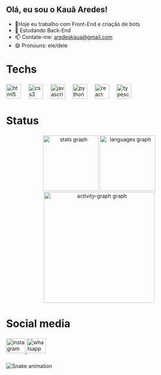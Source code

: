 ## Olá, eu sou o Kauã Aredes!

- 🔭Hoje eu trabalho com Front-End e criação de bots
- 🌱 Estudando Back-End
- 📫 Contate-me: aredeskaua@gmail.com
- 😄 Pronouns: ele/dele

<h1 align="left">Techs</h1>

###

<div align="left">
  <img src="https://cdn.jsdelivr.net/gh/devicons/devicon/icons/html5/html5-original.svg" height="40" alt="html5 logo"  />
  <img width="12" />
  <img src="https://cdn.jsdelivr.net/gh/devicons/devicon/icons/css3/css3-original.svg" height="40" alt="css3 logo"  />
  <img width="12" />
  <img src="https://cdn.jsdelivr.net/gh/devicons/devicon/icons/javascript/javascript-original.svg" height="40" alt="javascript logo"  />
  <img width="12" />
  <img src="https://cdn.jsdelivr.net/gh/devicons/devicon/icons/python/python-original.svg" height="40" alt="python logo"  />
  <img width="12" />
  <img src="https://cdn.jsdelivr.net/gh/devicons/devicon/icons/react/react-original.svg" height="40" alt="react logo"  />
  <img width="12" />
  <img src="https://cdn.jsdelivr.net/gh/devicons/devicon/icons/typescript/typescript-original.svg" height="40" alt="typescript logo"  />
</div>

###

<h1 align="left">Status</h1>

###

<div align="center">
  <img src="https://github-readme-stats.vercel.app/api?username=KauanDev777&hide_title=false&hide_rank=false&show_icons=true&include_all_commits=true&count_private=true&disable_animations=false&theme=gruvbox&locale=pt-br&hide_border=false&order=1" height="150" alt="stats graph"  />
  <img src="https://github-readme-stats.vercel.app/api/top-langs?username=KauanDev777&locale=en&hide_title=false&layout=compact&card_width=320&langs_count=5&theme=dracula&hide_border=false&order=2" height="150" alt="languages graph"  />
  <img src="https://github-readme-activity-graph.vercel.app/graph?username=KauanDev777&radius=16&theme=dracula&area=true&order=5&hide_border=false&hide_title=false" height="300" alt="activity-graph graph"  />
</div>

###

<h1 align="left">Social media</h1>

###

<div align="left">
  <a href="https://www.instagram.com/eukauadev?igsh=Nm5idjBxd25yY3dy&utm_source=qr" target="_blank">
    <img src="https://raw.githubusercontent.com/maurodesouza/profile-readme-generator/master/src/assets/icons/social/instagram/default.svg" width="52" height="40" alt="instagram logo"  />
  </a>
  <a href="https://wa.me/5594988063585?text=Entre%2520em%2520contato%2520 https://wa.me/5594988063585?text=Entre%2520em%2520contato%2520 https://wa.me/5594988063585?text=Entre%2520em%2520contato%2520 https://wa.me/5594988063585?text=Entre%2520em%2520contato%2520" target="_blank">
    <img src="https://raw.githubusercontent.com/maurodesouza/profile-readme-generator/master/src/assets/icons/social/whatsapp/default.svg" width="52" height="40" alt="whatsapp logo"  />
  </a>
</div>

###

<img src="https://raw.githubusercontent.com/KauanDev777/KauanDev777/output/snake.svg" alt="Snake animation" />

###
